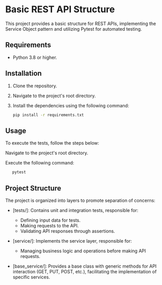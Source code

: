 # Basic REST API Structure

This project provides a basic structure for REST APIs, implementing the Service Object pattern and utilizing Pytest for automated testing.

## Requirements

- Python 3.8 or higher.

## Installation

1. Clone the repository.
2. Navigate to the project's root directory.
3. Install the dependencies using the following command:

   ```bash
   pip install -r requirements.txt
   ```
## Usage
To execute the tests, follow the steps below:

Navigate to the project's root directory.

Execute the following command:
   ```bash
      pytest
   ```
## Project Structure
The project is organized into layers to promote separation of concerns:

- [tests/]: Contains unit and integration tests, responsible for:
  - Defining input data for tests. 
  - Making requests to the API. 
  - Validating API responses through assertions.

- [service/]: Implements the service layer, responsible for:
  - Managing business logic and operations before making API requests.
  
- [base_service/]: Provides a base class with generic methods for API interaction (GET, PUT, POST, etc.), facilitating the implementation of specific services.